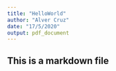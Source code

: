 ```yaml
---
title: "HelloWorld"
author: "Alver Cruz"
date: "17/5/2020"
output: pdf_document
---
```


## This is a markdown file


